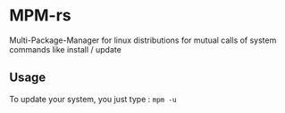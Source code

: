# MPM-rs
Multi-Package-Manager for linux distributions for mutual calls of system commands like install / update

## Usage
To update your system, you just type :
`mpm -u`
